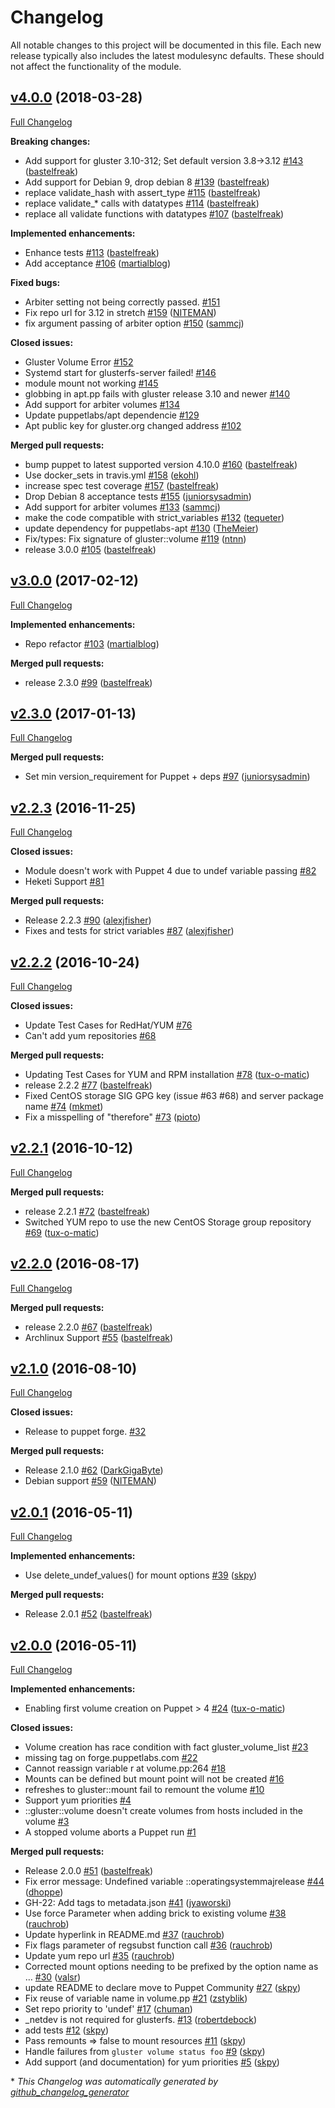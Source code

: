 # Changelog

All notable changes to this project will be documented in this file.
Each new release typically also includes the latest modulesync defaults.
These should not affect the functionality of the module.

## [v4.0.0](https://github.com/voxpupuli/puppet-gluster/tree/v4.0.0) (2018-03-28)

[Full Changelog](https://github.com/voxpupuli/puppet-gluster/compare/v3.0.0...v4.0.0)

**Breaking changes:**

- Add support for gluster 3.10-312; Set default version 3.8-\>3.12 [\#143](https://github.com/voxpupuli/puppet-gluster/pull/143) ([bastelfreak](https://github.com/bastelfreak))
- Add support for Debian 9, drop debian 8 [\#139](https://github.com/voxpupuli/puppet-gluster/pull/139) ([bastelfreak](https://github.com/bastelfreak))
- replace validate\_hash with assert\_type [\#115](https://github.com/voxpupuli/puppet-gluster/pull/115) ([bastelfreak](https://github.com/bastelfreak))
- replace validate\_\* calls with datatypes [\#114](https://github.com/voxpupuli/puppet-gluster/pull/114) ([bastelfreak](https://github.com/bastelfreak))
- replace all validate functions with datatypes [\#107](https://github.com/voxpupuli/puppet-gluster/pull/107) ([bastelfreak](https://github.com/bastelfreak))

**Implemented enhancements:**

- Enhance tests [\#113](https://github.com/voxpupuli/puppet-gluster/pull/113) ([bastelfreak](https://github.com/bastelfreak))
- Add acceptance [\#106](https://github.com/voxpupuli/puppet-gluster/pull/106) ([martialblog](https://github.com/martialblog))

**Fixed bugs:**

- Arbiter setting not being correctly passed. [\#151](https://github.com/voxpupuli/puppet-gluster/issues/151)
- Fix repo url for 3.12 in stretch [\#159](https://github.com/voxpupuli/puppet-gluster/pull/159) ([NITEMAN](https://github.com/NITEMAN))
- fix argument passing of arbiter option [\#150](https://github.com/voxpupuli/puppet-gluster/pull/150) ([sammcj](https://github.com/sammcj))

**Closed issues:**

- Gluster Volume Error [\#152](https://github.com/voxpupuli/puppet-gluster/issues/152)
- Systemd start for glusterfs-server failed! [\#146](https://github.com/voxpupuli/puppet-gluster/issues/146)
- module mount not working [\#145](https://github.com/voxpupuli/puppet-gluster/issues/145)
- globbing in apt.pp fails with gluster release 3.10 and newer [\#140](https://github.com/voxpupuli/puppet-gluster/issues/140)
- Add support for arbiter volumes [\#134](https://github.com/voxpupuli/puppet-gluster/issues/134)
- Update puppetlabs/apt dependencie [\#129](https://github.com/voxpupuli/puppet-gluster/issues/129)
- Apt public key for gluster.org changed address [\#102](https://github.com/voxpupuli/puppet-gluster/issues/102)

**Merged pull requests:**

- bump puppet to latest supported version 4.10.0 [\#160](https://github.com/voxpupuli/puppet-gluster/pull/160) ([bastelfreak](https://github.com/bastelfreak))
- Use docker\_sets in travis.yml [\#158](https://github.com/voxpupuli/puppet-gluster/pull/158) ([ekohl](https://github.com/ekohl))
- increase spec test coverage [\#157](https://github.com/voxpupuli/puppet-gluster/pull/157) ([bastelfreak](https://github.com/bastelfreak))
- Drop Debian 8 acceptance tests [\#155](https://github.com/voxpupuli/puppet-gluster/pull/155) ([juniorsysadmin](https://github.com/juniorsysadmin))
- Add support for arbiter volumes [\#133](https://github.com/voxpupuli/puppet-gluster/pull/133) ([sammcj](https://github.com/sammcj))
- make the code compatible with strict\_variables [\#132](https://github.com/voxpupuli/puppet-gluster/pull/132) ([tequeter](https://github.com/tequeter))
- update dependency for puppetlabs-apt [\#130](https://github.com/voxpupuli/puppet-gluster/pull/130) ([TheMeier](https://github.com/TheMeier))
- Fix/types: Fix signature of gluster::volume [\#119](https://github.com/voxpupuli/puppet-gluster/pull/119) ([ntnn](https://github.com/ntnn))
- release 3.0.0 [\#105](https://github.com/voxpupuli/puppet-gluster/pull/105) ([bastelfreak](https://github.com/bastelfreak))

## [v3.0.0](https://github.com/voxpupuli/puppet-gluster/tree/v3.0.0) (2017-02-12)

[Full Changelog](https://github.com/voxpupuli/puppet-gluster/compare/v2.3.0...v3.0.0)

**Implemented enhancements:**

- Repo refactor [\#103](https://github.com/voxpupuli/puppet-gluster/pull/103) ([martialblog](https://github.com/martialblog))

**Merged pull requests:**

- release 2.3.0 [\#99](https://github.com/voxpupuli/puppet-gluster/pull/99) ([bastelfreak](https://github.com/bastelfreak))

## [v2.3.0](https://github.com/voxpupuli/puppet-gluster/tree/v2.3.0) (2017-01-13)

[Full Changelog](https://github.com/voxpupuli/puppet-gluster/compare/v2.2.3...v2.3.0)

**Merged pull requests:**

- Set min version\_requirement for Puppet + deps [\#97](https://github.com/voxpupuli/puppet-gluster/pull/97) ([juniorsysadmin](https://github.com/juniorsysadmin))

## [v2.2.3](https://github.com/voxpupuli/puppet-gluster/tree/v2.2.3) (2016-11-25)

[Full Changelog](https://github.com/voxpupuli/puppet-gluster/compare/v2.2.2...v2.2.3)

**Closed issues:**

- Module doesn't work with Puppet 4 due to undef variable passing [\#82](https://github.com/voxpupuli/puppet-gluster/issues/82)
- Heketi Support [\#81](https://github.com/voxpupuli/puppet-gluster/issues/81)

**Merged pull requests:**

- Release 2.2.3 [\#90](https://github.com/voxpupuli/puppet-gluster/pull/90) ([alexjfisher](https://github.com/alexjfisher))
- Fixes and tests for strict variables [\#87](https://github.com/voxpupuli/puppet-gluster/pull/87) ([alexjfisher](https://github.com/alexjfisher))

## [v2.2.2](https://github.com/voxpupuli/puppet-gluster/tree/v2.2.2) (2016-10-24)

[Full Changelog](https://github.com/voxpupuli/puppet-gluster/compare/v2.2.1...v2.2.2)

**Closed issues:**

- Update Test Cases for RedHat/YUM [\#76](https://github.com/voxpupuli/puppet-gluster/issues/76)
- Can't add yum repositories [\#68](https://github.com/voxpupuli/puppet-gluster/issues/68)

**Merged pull requests:**

- Updating Test Cases for YUM and RPM installation [\#78](https://github.com/voxpupuli/puppet-gluster/pull/78) ([tux-o-matic](https://github.com/tux-o-matic))
- release 2.2.2 [\#77](https://github.com/voxpupuli/puppet-gluster/pull/77) ([bastelfreak](https://github.com/bastelfreak))
- Fixed CentOS storage SIG GPG key \(issue \#63 \#68\) and server package name [\#74](https://github.com/voxpupuli/puppet-gluster/pull/74) ([mkmet](https://github.com/mkmet))
- Fix a misspelling of "therefore" [\#73](https://github.com/voxpupuli/puppet-gluster/pull/73) ([pioto](https://github.com/pioto))

## [v2.2.1](https://github.com/voxpupuli/puppet-gluster/tree/v2.2.1) (2016-10-12)

[Full Changelog](https://github.com/voxpupuli/puppet-gluster/compare/v2.2.0...v2.2.1)

**Merged pull requests:**

- release 2.2.1 [\#72](https://github.com/voxpupuli/puppet-gluster/pull/72) ([bastelfreak](https://github.com/bastelfreak))
- Switched YUM repo to use the new CentOS Storage group repository [\#69](https://github.com/voxpupuli/puppet-gluster/pull/69) ([tux-o-matic](https://github.com/tux-o-matic))

## [v2.2.0](https://github.com/voxpupuli/puppet-gluster/tree/v2.2.0) (2016-08-17)

[Full Changelog](https://github.com/voxpupuli/puppet-gluster/compare/v2.1.0...v2.2.0)

**Merged pull requests:**

- release 2.2.0 [\#67](https://github.com/voxpupuli/puppet-gluster/pull/67) ([bastelfreak](https://github.com/bastelfreak))
- Archlinux Support [\#55](https://github.com/voxpupuli/puppet-gluster/pull/55) ([bastelfreak](https://github.com/bastelfreak))

## [v2.1.0](https://github.com/voxpupuli/puppet-gluster/tree/v2.1.0) (2016-08-10)

[Full Changelog](https://github.com/voxpupuli/puppet-gluster/compare/v2.0.1...v2.1.0)

**Closed issues:**

- Release to puppet forge. [\#32](https://github.com/voxpupuli/puppet-gluster/issues/32)

**Merged pull requests:**

- Release 2.1.0 [\#62](https://github.com/voxpupuli/puppet-gluster/pull/62) ([DarkGigaByte](https://github.com/DarkGigaByte))
- Debian support [\#59](https://github.com/voxpupuli/puppet-gluster/pull/59) ([NITEMAN](https://github.com/NITEMAN))

## [v2.0.1](https://github.com/voxpupuli/puppet-gluster/tree/v2.0.1) (2016-05-11)

[Full Changelog](https://github.com/voxpupuli/puppet-gluster/compare/v2.0.0...v2.0.1)

**Implemented enhancements:**

- Use delete\_undef\_values\(\) for mount options [\#39](https://github.com/voxpupuli/puppet-gluster/pull/39) ([skpy](https://github.com/skpy))

**Merged pull requests:**

- Release 2.0.1 [\#52](https://github.com/voxpupuli/puppet-gluster/pull/52) ([bastelfreak](https://github.com/bastelfreak))

## [v2.0.0](https://github.com/voxpupuli/puppet-gluster/tree/v2.0.0) (2016-05-11)

[Full Changelog](https://github.com/voxpupuli/puppet-gluster/compare/9f78c28ca2058eb3602f31609bcb6e94fcfedd01...v2.0.0)

**Implemented enhancements:**

- Enabling first volume creation on Puppet \> 4 [\#24](https://github.com/voxpupuli/puppet-gluster/pull/24) ([tux-o-matic](https://github.com/tux-o-matic))

**Closed issues:**

-  Volume creation has race condition with fact gluster\_volume\_list [\#23](https://github.com/voxpupuli/puppet-gluster/issues/23)
- missing tag on forge.puppetlabs.com [\#22](https://github.com/voxpupuli/puppet-gluster/issues/22)
- Cannot reassign variable r at volume.pp:264 [\#18](https://github.com/voxpupuli/puppet-gluster/issues/18)
- Mounts can be defined but mount point will not be created [\#16](https://github.com/voxpupuli/puppet-gluster/issues/16)
- refreshes to gluster::mount fail to remount the volume [\#10](https://github.com/voxpupuli/puppet-gluster/issues/10)
- Support yum priorities [\#4](https://github.com/voxpupuli/puppet-gluster/issues/4)
- ::gluster::volume doesn't create volumes from hosts included in the volume [\#3](https://github.com/voxpupuli/puppet-gluster/issues/3)
- A stopped volume aborts a Puppet run [\#1](https://github.com/voxpupuli/puppet-gluster/issues/1)

**Merged pull requests:**

- Release 2.0.0 [\#51](https://github.com/voxpupuli/puppet-gluster/pull/51) ([bastelfreak](https://github.com/bastelfreak))
- Fix error message: Undefined variable ::operatingsystemmajrelease [\#44](https://github.com/voxpupuli/puppet-gluster/pull/44) ([dhoppe](https://github.com/dhoppe))
- GH-22: Add tags to metadata.json [\#41](https://github.com/voxpupuli/puppet-gluster/pull/41) ([jyaworski](https://github.com/jyaworski))
- Use force Parameter when adding brick to existing volume [\#38](https://github.com/voxpupuli/puppet-gluster/pull/38) ([rauchrob](https://github.com/rauchrob))
- Update hyperlink in README.md [\#37](https://github.com/voxpupuli/puppet-gluster/pull/37) ([rauchrob](https://github.com/rauchrob))
- Fix flags parameter of regsubst function call [\#36](https://github.com/voxpupuli/puppet-gluster/pull/36) ([rauchrob](https://github.com/rauchrob))
- Update yum repo url [\#35](https://github.com/voxpupuli/puppet-gluster/pull/35) ([rauchrob](https://github.com/rauchrob))
- Corrected mount options needing to be prefixed by the option name as … [\#30](https://github.com/voxpupuli/puppet-gluster/pull/30) ([valsr](https://github.com/valsr))
- update README to declare move to Puppet Community [\#27](https://github.com/voxpupuli/puppet-gluster/pull/27) ([skpy](https://github.com/skpy))
- Fix reuse of variable name in volume.pp [\#21](https://github.com/voxpupuli/puppet-gluster/pull/21) ([zstyblik](https://github.com/zstyblik))
- Set repo priority to 'undef' [\#17](https://github.com/voxpupuli/puppet-gluster/pull/17) ([chuman](https://github.com/chuman))
- \_netdev is not required for glusterfs. [\#13](https://github.com/voxpupuli/puppet-gluster/pull/13) ([robertdebock](https://github.com/robertdebock))
- add tests [\#12](https://github.com/voxpupuli/puppet-gluster/pull/12) ([skpy](https://github.com/skpy))
- Pass remounts =\> false to mount resources [\#11](https://github.com/voxpupuli/puppet-gluster/pull/11) ([skpy](https://github.com/skpy))
- Handle failures from `gluster volume status foo` [\#9](https://github.com/voxpupuli/puppet-gluster/pull/9) ([skpy](https://github.com/skpy))
- Add support \(and documentation\) for yum priorities [\#5](https://github.com/voxpupuli/puppet-gluster/pull/5) ([skpy](https://github.com/skpy))



\* *This Changelog was automatically generated by [github_changelog_generator](https://github.com/skywinder/Github-Changelog-Generator)*